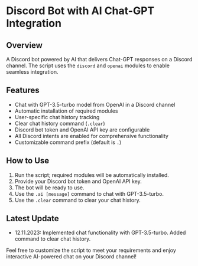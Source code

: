 # Discord Bot with AI Chat-GPT Integration

## Overview
A Discord bot powered by AI that delivers Chat-GPT responses on a Discord channel. The script uses the `discord` and `openai` modules to enable seamless integration.

## Features
- Chat with GPT-3.5-turbo model from OpenAI in a Discord channel
- Automatic installation of required modules
- User-specific chat history tracking
- Clear chat history command (`.clear`)
- Discord bot token and OpenAI API key are configurable
- All Discord intents are enabled for comprehensive functionality
- Customizable command prefix (default is `.`)

## How to Use
1. Run the script; required modules will be automatically installed.
2. Provide your Discord bot token and OpenAI API key.
3. The bot will be ready to use.
4. Use the `.ai [message]` command to chat with GPT-3.5-turbo.
5. Use the `.clear` command to clear your chat history.

## Latest Update
- 12.11.2023: Implemented chat functionality with GPT-3.5-turbo. Added command to clear chat history.

Feel free to customize the script to meet your requirements and enjoy interactive AI-powered chat on your Discord channel!

